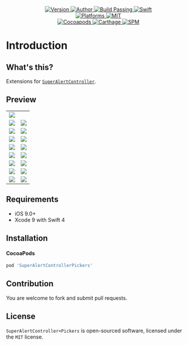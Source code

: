 
<p align="center">
  <!-- <img src="./Assets/SuperAlertControllerPickers.jpg" alt="SuperAlertControllerPickers"> -->
  <br/><a href="https://cocoapods.org/pods/SuperAlertControllerPickers">
  <img alt="Version" src="https://img.shields.io/badge/version-1.0.4-brightgreen.svg">
  <img alt="Author" src="https://img.shields.io/badge/author-Meniny-blue.svg">
  <img alt="Build Passing" src="https://img.shields.io/badge/build-passing-brightgreen.svg">
  <img alt="Swift" src="https://img.shields.io/badge/swift-4.0%2B-orange.svg">
  <br/>
  <img alt="Platforms" src="https://img.shields.io/badge/platform-iOS-lightgrey.svg">
  <img alt="MIT" src="https://img.shields.io/badge/license-MIT-blue.svg">
  <br/>
  <img alt="Cocoapods" src="https://img.shields.io/badge/cocoapods-compatible-brightgreen.svg">
  <img alt="Carthage" src="https://img.shields.io/badge/carthage-working%20on-red.svg">
  <img alt="SPM" src="https://img.shields.io/badge/swift%20package%20manager-compatible-brightgreen.svg">
  </a>
</p>

# Introduction

## What's this?

Extensions for [`SuperAlertController`](https://github.com/Meniny/SuperAlertController/).

## Preview

<table>
<tr>
<td><img src="./Assets/Demo.jpg"/></td>
</tr>
<tr>
<td><img src="./Assets/Simple.jpg"/></td>
<td><img src="./Assets/Image.jpg"/></td>
</tr>
<tr>
<td><img src="./Assets/Image_H.jpg"/></td>
<td><img src="./Assets/Image_V.jpg"/></td>
</tr>
<tr>
<td><img src="./Assets/Login.jpg"/></td>
<td><img src="./Assets/Input.jpg"/></td>
</tr>
<tr>
<td><img src="./Assets/Locale.jpg"/></td>
<td><img src="./Assets/Phone.jpg"/></td>
</tr>
<tr>
<td><img src="./Assets/Currency.jpg"/></td>
<td><img src="./Assets/Color.jpg"/></td>
</tr>
<tr>
<td><img src="./Assets/Date.jpg"/></td>
<td><img src="./Assets/Picker.jpg"/></td>
</tr>
<tr>
<td><img src="./Assets/Video.jpg"/></td>
<td><img src="./Assets/Loading.jpg"/></td>
</tr>
<tr>
<td><img src="./Assets/Web.jpg"/></td>
<td><img src="./Assets/Custom.jpg"/></td>
</tr>
</table>

## Requirements

* iOS 9.0+
* Xcode 9 with Swift 4

## Installation

#### CocoaPods

```ruby
pod 'SuperAlertControllerPickers'
```

## Contribution

You are welcome to fork and submit pull requests.

## License

`SuperAlertController+Pickers` is open-sourced software, licensed under the `MIT` license.
